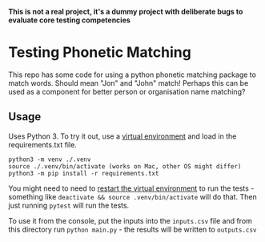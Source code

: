 __This is not a real project, it's a dummy project with deliberate bugs to evaluate core testing competencies__

# Testing Phonetic Matching

This repo has some code for using a python phonetic matching package to match words. Should mean "Jon" and "John" match! Perhaps this can be used as a component for better person or organisation name matching?

## Usage

Uses Python 3. To try it out, use a [virtual environment](https://packaging.python.org/en/latest/guides/installing-using-pip-and-virtual-environments/) and load in the requirements.txt file.

```
python3 -m venv ./.venv
source ./.venv/bin/activate (works on Mac, other OS might differ)
python3 -m pip install -r requirements.txt
```

You might need to need to [restart the virtual environment](https://stackoverflow.com/a/54597424) to run the tests - something like `deactivate && source .venv/bin/activate` will do that. Then just running `pytest` will run the tests.

To use it from the console, put the inputs into the `inputs.csv` file and from this directory run `python main.py` - the results will be written to `outputs.csv`